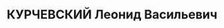---
title: КУРЧЕВСКИЙ Леонид Васильевич
description: 'Род. в 1890, Переяславль-Залесский, русский, обр.: высшее, б/п. Проживал:
  Москва, ул. 1-я Инвалидная, д. 20, кв. 1. Инженер-конструктор по артиллерийским
  системам на 8-м заводе Наркомата оборонной промышленности СССР.

  Арестован 15.06.1937. Обв. в вредительстве и участии в антисоветском заговоре. Приговор:
  ВК ВС СССР, 25.11.1937 – ВМН. Расстрелян 26.11.1937, г.Москва.

  Реабилитирован ВК ВС СССР 18.02.1956'
---